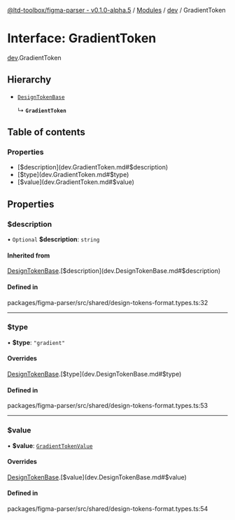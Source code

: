 [@ltd-toolbox/figma-parser - v0.1.0-alpha.5](../README.md) / [Modules](../modules.md) / [dev](../modules/dev.md) / GradientToken

# Interface: GradientToken

[dev](../modules/dev.md).GradientToken

## Hierarchy

- [`DesignTokenBase`](dev.DesignTokenBase.md)

  ↳ **`GradientToken`**

## Table of contents

### Properties

- [$description](dev.GradientToken.md#$description)
- [$type](dev.GradientToken.md#$type)
- [$value](dev.GradientToken.md#$value)

## Properties

### $description

• `Optional` **$description**: `string`

#### Inherited from

[DesignTokenBase](dev.DesignTokenBase.md).[$description](dev.DesignTokenBase.md#$description)

#### Defined in

packages/figma-parser/src/shared/design-tokens-format.types.ts:32

___

### $type

• **$type**: ``"gradient"``

#### Overrides

[DesignTokenBase](dev.DesignTokenBase.md).[$type](dev.DesignTokenBase.md#$type)

#### Defined in

packages/figma-parser/src/shared/design-tokens-format.types.ts:53

___

### $value

• **$value**: [`GradientTokenValue`](../modules/dev.md#gradienttokenvalue)

#### Overrides

[DesignTokenBase](dev.DesignTokenBase.md).[$value](dev.DesignTokenBase.md#$value)

#### Defined in

packages/figma-parser/src/shared/design-tokens-format.types.ts:54

